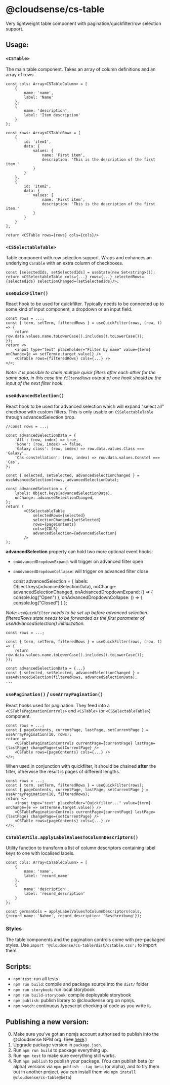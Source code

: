 # @cloudsense/cs-table

Very lightweight table component with pagination/quickfilter/row selection support.

## Usage:

### `<CSTable>`

The main table component. Takes an array of column definitions and an array of rows.

    const cols: Array<CSTableColumn> = [
        {
            name: 'name',
            label: 'Name'
        },
        {
            name: 'description',
            label: 'Item description'
        }
    };

    const rows: Array<CSTableRow> = [
        {
            id: 'item1',
            data: {
                values: {
                    name: 'First item',
                    description: 'This is the description of the first item.'
                }
            }
        },
        {
            id: 'item2',
            data: {
                values: {
                    name: 'First item',
                    description: 'This is the description of the first item.'
                }
            }
        }
    ];

    return <CSTable rows={rows} cols={cols}/>

### `<CSSelectableTable>`

Table component with row selection support. Wraps and enhances an underlying `CSTable` with an extra column of checkboxes.

    const [selectedIds, setSelectedIds] = useState(new Set<string>());
    return <CSSelectableTable cols={...} rows={...} selectedRows={selectedIds} selectionChanged={setSelectedIds}/>;

### `useQuickFilter()`

React hook to be used for quickfilter. Typically needs to be connected up to some kind of input component, a dropdown or an input field.

    const rows = ...;
    const { term, setTerm, filteredRows } = useQuickFilter(rows, (row, t) => {
        return row.data.values.name.toLowerCase().includes(t.toLowerCase());
    });
    return <>
        <input type="text" placeholder="Filter by name" value={term} onChange={e => setTerm(e.target.value)} />
        <CSTable rows={filteredRows} cols={...} />
    </>;

_Note: it is possible to chain multiple quick filters after each other for the same data, in this case the `filteredRows` output of one hook should be the input of the next filter hook._

### `useAdvancedSelection()`

React hook to be used for advanced selection which will expand "select all" checkbox with custom filters. This is only usable on `CSSelectableTable` through advancedSelection prop.

    //const rows = ...;
    
    const advancedSelectionData = {
        'All': (row, index) => true,
        'None': (row, index) => false,
        'Galaxy class': (row, index) => row.data.values.Class === 'Galaxy',
        'Cas constellation': (row, index) => row.data.values.Constel === 'Cas',
    };
    
    const { selected, setSelected, advancedSelectionChanged } = useAdvancedSelection(rows, advancedSelectionData);
    
    const advancedSelection = {
        labels: Object.keys(advancedSelectionData),
        onChange: advancedSelectionChanged,
    };
    return (
            <CSSelectableTable
                selectedRows={selected}
                selectionChanged={setSelected}
                rows={pageContents}
                cols={COLS}
                advancedSelection={advancedSelection}
            />
    );

**advancedSelection** property can hold two more optional event hooks:
- `onAdvancedDropdownExpand`: will trigger on advanced filter open
- `onAdvancedDropdownCollapse`: will trigger on advanced filter close


    const advancedSelection = {
        labels: Object.keys(advancedSelectionData),
        onChange: advancedSelectionChanged,
        onAdvancedDropdownExpand: () => { console.log("Open") },
        onAdvancedDropdownCollapse: () => { console.log("Closed") }
    };

_Note: `useQuickFilter` needs to be set up before advanced selection. filteredRows state needs to be forwarded as the first parameter of useAdvancedSelection() initialization._

    const rows = ...;
    
    const { term, setTerm, filteredRows } = useQuickFilter(rows, (row, t) => {
        return row.data.values.name.toLowerCase().includes(t.toLowerCase());
    });
    
    const advancedSelectionData = {...}
    const { selected, setSelected, advancedSelectionChanged } = useAdvancedSelection(filteredRows, advancedSelectionData);
    ...

### `usePagination()` / `useArrayPagination()`

React hooks used for pagination. They feed into a `<CSTablePaginationControls>` and `<CSTable>` (or `<CSSelectableTable>`) component.

    const rows = ...;
    const { pageContents, currentPage, lastPage, setCurrentPage } = useArrayPagination(10, rows);
    return <>
        <CSTablePaginationControls currentPage={currentPage} lastPage={lastPage} changePage={setCurrentPage} />
        <CSTable rows={pageContents} cols={...} />
    </>;

When used in conjunction with quickfilter, it should be chained **after** the filter, otherwise the result is pages of different lengths.

    const rows = ...;
    const { term, setTerm, filteredRows } = useQuickFilter(rows);
    const { pageContents, currentPage, lastPage, setCurrentPage } = useArrayPagination(10, filteredRows);
    return <>
        <input type="text" placeholder="Quickfilter..." value={term} onChange={e => setTerm(e.target.value)} />
        <CSTablePaginationControls currentPage={currentPage} lastPage={lastPage} changePage={setCurrentPage} />
        <CSTable rows={pageContents} cols={...} />
    </>;

### `CSTableUtils.applyLabelValuesToColumnDescriptors()`

Utility function to transform a list of column descriptors containing label keys to one with localised labels.

    const cols: Array<CSTableColumn> = [
        {
            name: 'name',
            label: 'record_name'
        },
        {
            name: 'description',
            label: 'record_description'
        }
    };

    const germanCols = applyLabelValuesToColumnDescriptors(cols, {record_name: 'Nahme', record_description: 'Beschreibung'});

### Styles

The table components and the pagination controls come with pre-packaged styles. Use `import '@cloudsense/cs-table/dist/cstable.css';` to import them.

## Scripts:

-   `npm test`: run all tests
-   `npm run build`: compile and package source into the `dist/` folder
-   `npm run storybook`: run local storybook
-   `npm run build-storybook`: compile deployable storybook
-   `npm publish`: publish library to @cloudsense org on npmjs.
-   `npm watch`: continuous typescript checking of code as you write it.

## Publishing a new version:

0. Make sure you've got an npmjs account authorised to publish into the @cloudsense NPM org. (See [here](https://docs.google.com/document/d/1UjmJIR74ag0yWQ_IO39aQBPNYMacfi6E5b6FgVYl-OA/edit).)
1. Upgrade package version in `package.json`.
1. Run `npm run build` to package everything up.
1. Run `npm test` to make sure everything still works.
1. Run `npm publish` to publish your package. (You can publish beta (or alpha) versions via `npm publish --tag beta` (or alpha), and to try them out in another project, you can install them via `npm install @cloudsense/cs-table@beta`)
